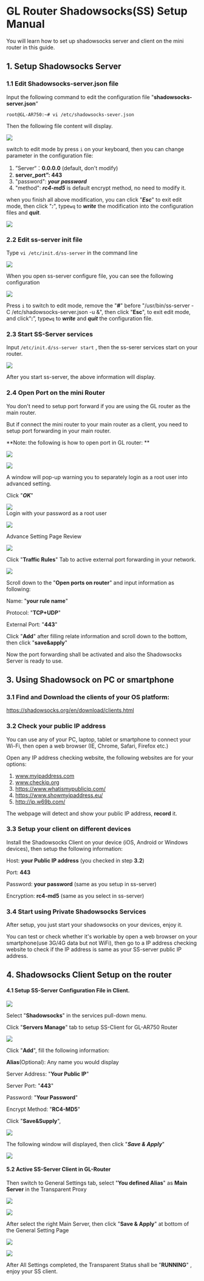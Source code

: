 # GL Router Shadowsocks(SS) Setup Manual

You will learn how to set up shadowsocks server and client on the mini router in this guide.

## 1. Setup Shadowsocks Server

### 1.1 Edit Shadowsocks-server.json file

Input the following command to edit the configuration file "**shadowsocks-server.json**“ 

`root@GL-AR750:~# vi /etc/shadowsocks-sever.json` 

Then the following file content will display. 

![](src/ss/1522238777867.png)

switch to edit mode by press `i` on your keyboard, then you can change parameter in the configuration file: 

1. ”Server“：**0.0.0.0** (default, don't modify)
2. **server_port”: 443**
3. "password":  ***your password***
4. "method": ***rc4-md5*** is default encrypt method, no need to modify it. 

when you finish all above modification, you can click "***Esc***" to exit edit mode, then click "***:***", type`wq` to ***write*** the modification into the configuration files and ***quit***. 

![](src/ss/ssh-wq.png) 

 

### 2.2 Edit ss-server init file

Type `vi /etc/init.d/ss-server` in the command line

![](src/ss/ss-server-config.png) 

When you open ss-server configure file, you can see the following configuration

![](src/ss/VI-ss-verver.png) 

Press `i` to switch to edit mode, remove the "**#**" before "/usr/bin/ss-server - C /etc/shadowsocks-server.json -u &", then click "**Esc**", to exit edit mode, and click“**:**”, type`wq` to ***write*** and ***quit*** the configuration file.

### 2.3 Start SS-Server services

Input `/etc/init.d/ss-server start` , then the ss-serer services start on your router. 

![](src/ss/1523029479389.png) 

After you start ss-server, the above information will display. 



### 2.4 Open Port on the mini Router

You don't need to setup port forward if you are using the GL router as the main router. 

But if connect the mini router to your main router as a client, you need to setup port forwarding in your main router.

**Note: the following is how to open port in GL router: **

![](src/ss/1522915321961.png)  

![](src/ss/Advance-Root-Login.png)

A window will pop-up warning you to separately login as a root user into advanced setting. 

Click "***OK***"

![](src/ss/1522224457420.png)  
Login with your password as a root user

![](src/ss/1522224501240.png)  

Advance Setting Page Review

![](src/ss/1522916277644.png)  



Click "**Traffic Rules**" Tab to active external port forwarding in your network. 

![](src/ss/1522916496892.png)  

Scroll down to the "**Open ports on router**" and input information as following: 

Name: "**your rule name**"

Protocol: "**TCP+UDP**"

External Port: "**443**"

Click "**Add**" after filling relate information and scroll down to the bottom, then click "**save&apply**" 

Now the port forwarding shall be activated and also the Shadowsocks Server is ready to use. 


## 3. Using Shadowsock on PC or smartphone

### 3.1 Find and Download the clients of your OS platform: 

https://shadowsocks.org/en/download/clients.html

### 3.2 Check your public IP address

You can use any of your PC, laptop, tablet or smartphone to connect your Wi-Fi, then open a web browser (IE, Chrome, Safari, Firefox etc.)

Open any IP address checking website, the following websites are for your options: 

1. www.myipaddress.com
2. www.checkip.org 
3. https://www.whatismypublicip.com/
4. https://www.showmyipaddress.eu/
5. http://ip.w69b.com/

The webpage will detect and show your public IP address, **record** it. 

### 3.3 Setup your client on different devices

Install the Shadowsocks Client on your device (iOS, Android or Windows devices), then setup the following information:

Host: **your Public IP address** (you checked in step **3.2**)

Port: **443**

Password: **your password** (same as you setup in ss-server)

Encryption: **rc4-md5** (same as you select in ss-server)


### 3.4 Start using Private Shadowsocks Services

After setup, you just start your shadowsocks on your devices, enjoy it. 

You can test or check whether it's workable by open a web browser on your smartphone(use 3G/4G data but not WiFi), then go to a IP address checking website to check if the IP address is same as your SS-server public IP address. 

## 4. Shadowsocks Client Setup on the router

#### 4.1 Setup SS-Server Configuration File in Client.

![](src/ss/1522905053283.png)  

Select "**Shadowsocks**" in the services pull-down menu. 

Click "**Servers Manage**" tab to setup SS-Client for GL-AR750 Router

![](src/ss/1523031035400.png)  

Click "**Add**", fill the following information: 

**Alias**(Optional): Any name you would display

Server Address: "**Your Public IP**"

Server Port: "**443**"

Password: "**Your Password**"

Encrypt Method: "**RC4-MD5**"

Click "**Save&Supply**", 



![](src/ss/1523031103769.png)



The following window will displayed, then click "***Save & Apply***"

![](src/ss/1523609971201.png) 

#### 5.2 Active SS-Server Client in GL-Router

Then switch to General Settings tab, select "**You defined Alias**" as **Main Server** in the Transparent Proxy 

![](src/ss/1523610924344.png)

![](src/ss/1523611202926.png) 

After select the right Main Server, then click "**Save & Apply**" at bottom of the General Setting Page

![](src/ss/1523611322023.png)

![](src/ss/1523611350634.png) 

After All Settings completed, the Transparent Status shall be "**RUNNING**" , enjoy your SS client. 

